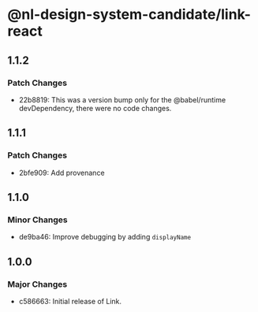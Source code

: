 # @nl-design-system-candidate/link-react

## 1.1.2

### Patch Changes

- 22b8819: This was a version bump only for the @babel/runtime devDependency, there were no code changes.

## 1.1.1

### Patch Changes

- 2bfe909: Add provenance

## 1.1.0

### Minor Changes

- de9ba46: Improve debugging by adding `displayName`

## 1.0.0

### Major Changes

- c586663: Initial release of Link.
